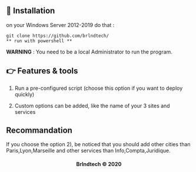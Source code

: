 ## :pushpin: Installation

on your Windows Server 2012-2019 do that : 

```
git clone https://github.com/brlndtech/
** run with powershell ** 
``` 

**WARNING** : You need to be a local Administrator to run the program.


## :point_right: Features & tools 

1) Run a pre-configured script (choose this option if you want to deploy quickly)

2) Custom options can be added, like the name of your 3 sites and services 



## Recommandation

If you choose the option 2), be noticed that you should add other cities than Paris,Lyon,Marseille and other services than Info,Compta,Juridique. 

#### <center>Brlndtech &copy; 2020</center>

